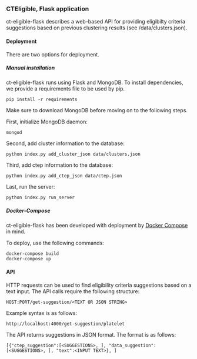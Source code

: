 ### CTEligible, Flask application

ct-eligible-flask describes a web-based API for providing eligibilty criteria suggestions based on previous clustering results (see /data/clusters.json).

#### Deployment

There are two options for deployment.

##### Manual installation

ct-eligible-flask runs using Flask and MongoDB. To install dependencies, we provide a requirements file to be used by pip.

```
pip install -r requirements
```

Make sure to download MongoDB before moving on to the following steps.

First, initialize MongoDB daemon:

```
mongod
```

Second, add cluster information to the database:

```
python index.py add_cluster_json data/clusters.json
```

Third, add ctep information to the database:

```
python index.py add_ctep_json data/ctep.json
```


Last, run the server:

```
python index.py run_server
```

##### Docker-Compose

ct-eligible-flask has been developed with deployment by [Docker Compose](https://docs.docker.com/compose/) in mind.

To deploy, use the following commands:

```
docker-compose build
docker-compose up
```

#### API

HTTP requests can be used to find eligibility criteria suggestions based on a text input.  The API calls require the following structure:

```
HOST:PORT/get-suggestion/<TEXT OR JSON STRING>
```

Example syntax is as follows:

```
http://localhost:4000/get-suggestion/platelet
```

The API returns suggestions in JSON format.  The format is as follows:

```
[{"ctep_suggestion":[<SUGGESTIONS>, ], "data_suggestion":[<SUGGESTIONS>, ], "text":<INPUT TEXT>}, ]
```
